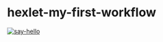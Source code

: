 # hexlet-my-first-workflow

[![say-hello](https://github.com/Morozov33/hexlet-my-first-workflow/actions/workflows/say_hello.yml/badge.svg)](https://github.com/Morozov33/hexlet-my-first-workflow/actions/workflows/say_hello.yml)
